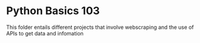 # Python Basics 103

This folder entails different projects that involve webscraping and the use of APIs to get data and infomation
